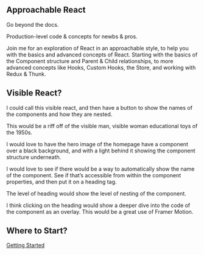 ## Approachable React

Go beyond the docs.

Production-level code & concepts for newbs & pros.

Join me for an exploration of React in an approachable style, to help you with the basics and advanced concepts of React. Starting with the basics of the Component structure and Parent
& Child relationships, to more advanced concepts like Hooks, Custom Hooks, the Store, and working with Redux & Thunk.

## Visible React?
I could call this visible react, and then have a button to show the names of the components and how they are nested.

This would be a riff off of the visible man, visible woman educational toys of the 1950s.

I would love to have the hero image of the homepage have a component over a black background, and with a light behind it showing the component structure underneath.

I would love to see if there would be a way to automatically show the name of the component. See if that’s accessible from within the component properties, and then put it on a heading tag.

The level of heading would show the level of nesting of the component.

I think clicking on the heading would show a deeper dive into the code of the component as an overlay. This would be a great use of Framer Motion. 

## Where to Start?

[Getting Started](./Getting-Started/Getting-Started.md)
